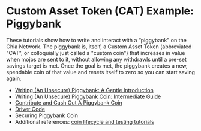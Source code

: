 # Custom Asset Token (CAT) Example: Piggybank

These tutorials show how to write and interact with a “piggybank" on the Chia Network. The piggybank is, itself, a Custom Asset Token (abbreviated "CAT", or colloquially just called a "custom coin") that increases in value when mojos are sent to it, without allowing any withdrawls until a pre-set savings target is met. Once the goal is met, the piggybank creates a new, spendable coin of that value and resets itself to zero so you can start saving again. 

- [Writing (An Unsecure) Piggybank: A Gentle Introduction](POST-4.md)
- [Writing (An Unsecure) Piggybank Coin: Intermediate Guide](POST-1.md)
- [Contribute and Cash Out A Piggybank Coin](POST-2.md)
- [Driver Code](POST-3.md)
- Securing Piggybank Coin
- Additional references: [coin lifecycle and testing tutorials](https://chialisp.com/docs/tutorials/coin_lifecycle_and_testing)



